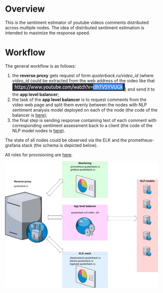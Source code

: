 # Overview
This is the sentiment estimator of youtube videos comments distributed across multiple nodes. The idea of distributed sentiment estimation is intended to maximize the response speed.

# Workflow
The general workflow is as follows:   
1) the **reverse proxy** gets request of form *quoterback.ru/video_id* (where *video_id* could be extracted from the  web address of the video like that ![](pictures/web_address.png)) and send it to the **app level balancer**;</br>
2) the task of the **app level balancer** is to request comments from the video web page and split them evenly between the nodes with NLP sentiment analysis model deployed on each of the node (the code of the balancer is [here](https://github.com/Quotermain/app_level_balancer));</br>
3) the final step is sending response containing text of each comment with corresponding sentiment assessment back to a client (the code of the NLP model nodes is [here](https://github.com/Quotermain/sentiment_analysis_backend_server)). </br>

The state of all nodes could be observed via the ELK and the prometheus-grafana stack (the schema is depicted below).<br>

All roles for provisioning are [here](https://github.com/Quotermain/sentiment_roles/tree/main/roles). <br>

![](pictures/diagram.drawio.png)
